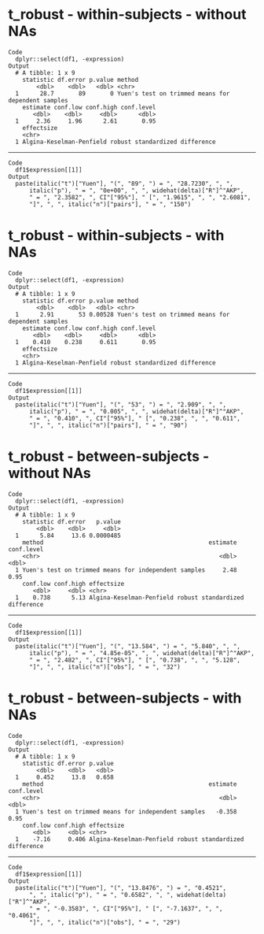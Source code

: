 # t_robust - within-subjects - without NAs

    Code
      dplyr::select(df1, -expression)
    Output
      # A tibble: 1 x 9
        statistic df.error p.value method                                            
            <dbl>    <dbl>   <dbl> <chr>                                             
      1      28.7       89       0 Yuen's test on trimmed means for dependent samples
        estimate conf.low conf.high conf.level
           <dbl>    <dbl>     <dbl>      <dbl>
      1     2.36     1.96      2.61       0.95
        effectsize                                             
        <chr>                                                  
      1 Algina-Keselman-Penfield robust standardized difference

---

    Code
      df1$expression[[1]]
    Output
      paste(italic("t")["Yuen"], "(", "89", ") = ", "28.7230", ", ", 
          italic("p"), " = ", "0e+00", ", ", widehat(delta)["R"]^"AKP", 
          " = ", "2.3582", ", CI"["95%"], " [", "1.9615", ", ", "2.6081", 
          "]", ", ", italic("n")["pairs"], " = ", "150")

# t_robust - within-subjects - with NAs

    Code
      dplyr::select(df1, -expression)
    Output
      # A tibble: 1 x 9
        statistic df.error p.value method                                            
            <dbl>    <dbl>   <dbl> <chr>                                             
      1      2.91       53 0.00528 Yuen's test on trimmed means for dependent samples
        estimate conf.low conf.high conf.level
           <dbl>    <dbl>     <dbl>      <dbl>
      1    0.410    0.238     0.611       0.95
        effectsize                                             
        <chr>                                                  
      1 Algina-Keselman-Penfield robust standardized difference

---

    Code
      df1$expression[[1]]
    Output
      paste(italic("t")["Yuen"], "(", "53", ") = ", "2.909", ", ", 
          italic("p"), " = ", "0.005", ", ", widehat(delta)["R"]^"AKP", 
          " = ", "0.410", ", CI"["95%"], " [", "0.238", ", ", "0.611", 
          "]", ", ", italic("n")["pairs"], " = ", "90")

# t_robust - between-subjects - without NAs

    Code
      dplyr::select(df1, -expression)
    Output
      # A tibble: 1 x 9
        statistic df.error   p.value
            <dbl>    <dbl>     <dbl>
      1      5.84     13.6 0.0000485
        method                                               estimate conf.level
        <chr>                                                   <dbl>      <dbl>
      1 Yuen's test on trimmed means for independent samples     2.48       0.95
        conf.low conf.high effectsize                                             
           <dbl>     <dbl> <chr>                                                  
      1    0.738      5.13 Algina-Keselman-Penfield robust standardized difference

---

    Code
      df1$expression[[1]]
    Output
      paste(italic("t")["Yuen"], "(", "13.584", ") = ", "5.840", ", ", 
          italic("p"), " = ", "4.85e-05", ", ", widehat(delta)["R"]^"AKP", 
          " = ", "2.482", ", CI"["95%"], " [", "0.738", ", ", "5.128", 
          "]", ", ", italic("n")["obs"], " = ", "32")

# t_robust - between-subjects - with NAs

    Code
      dplyr::select(df1, -expression)
    Output
      # A tibble: 1 x 9
        statistic df.error p.value
            <dbl>    <dbl>   <dbl>
      1     0.452     13.8   0.658
        method                                               estimate conf.level
        <chr>                                                   <dbl>      <dbl>
      1 Yuen's test on trimmed means for independent samples   -0.358       0.95
        conf.low conf.high effectsize                                             
           <dbl>     <dbl> <chr>                                                  
      1    -7.16     0.406 Algina-Keselman-Penfield robust standardized difference

---

    Code
      df1$expression[[1]]
    Output
      paste(italic("t")["Yuen"], "(", "13.8476", ") = ", "0.4521", 
          ", ", italic("p"), " = ", "0.6582", ", ", widehat(delta)["R"]^"AKP", 
          " = ", "-0.3583", ", CI"["95%"], " [", "-7.1637", ", ", "0.4061", 
          "]", ", ", italic("n")["obs"], " = ", "29")


